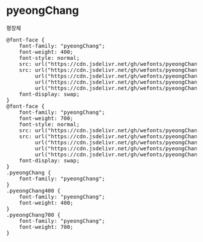 # pyeongChang
평창체

<pre>
@font-face {
    font-family: "pyeongChang";
    font-weight: 400;
    font-style: normal;
    src: url("https://cdn.jsdelivr.net/gh/wefonts/pyeongChang/pyeongChang-Regular.eot");
    src: url("https://cdn.jsdelivr.net/gh/wefonts/pyeongChang/pyeongChang-Regular.eot?#iefix") format("embedded-opentype"),
         url("https://cdn.jsdelivr.net/gh/wefonts/pyeongChang/pyeongChang-Regular.woff2") format("woff2"),
         url("https://cdn.jsdelivr.net/gh/wefonts/pyeongChang/pyeongChang-Regular.woff") format("woff"),
         url("https://cdn.jsdelivr.net/gh/wefonts/pyeongChang/pyeongChang-Regular.ttf") format("truetype");
    font-display: swap;
}
@font-face {
    font-family: "pyeongChang";
    font-weight: 700;
    font-style: normal;
    src: url("https://cdn.jsdelivr.net/gh/wefonts/pyeongChang/pyeongChang-Bold.eot");
    src: url("https://cdn.jsdelivr.net/gh/wefonts/pyeongChang/pyeongChang-Bold.eot?#iefix") format("embedded-opentype"),
         url("https://cdn.jsdelivr.net/gh/wefonts/pyeongChang/pyeongChang-Bold.woff2") format("woff2"),
         url("https://cdn.jsdelivr.net/gh/wefonts/pyeongChang/pyeongChang-Bold.woff") format("woff"),
         url("https://cdn.jsdelivr.net/gh/wefonts/pyeongChang/pyeongChang-Bold.ttf") format("truetype");
    font-display: swap;
}
.pyeongChang {
    font-family: "pyeongChang";
}
.pyeongChang400 {
    font-family: "pyeongChang";
    font-weight: 400;
}
.pyeongChang700 {
    font-family: "pyeongChang";
    font-weight: 700;
}
</pre>
